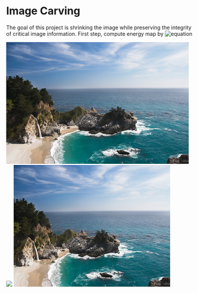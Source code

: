 # Image Carving
The goal of this project is shrinking the image while preserving the integrity of critical image information.
First step, compute energy map by
![equation](https://latex.codecogs.com/gif.latex?E&space;=&space;\left&space;|&space;\partial&space;I&space;/&space;\partial&space;x&space;\right&space;|&space;&plus;&space;\left&space;|&space;\partial&space;I&space;/&space;\partial&space;y&space;\right&space;|)

<img src="waterfall.png" height="327">
<img src="carving_waterfall.png">
<img src="carved_waterfall.png" height="327">
